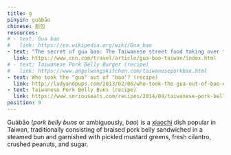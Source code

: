 ```yaml
---
title: g
pinyin: guàbāo
chinese: 割包
resources: 
# - text: Gua bao
#   link: https://en.wikipedia.org/wiki/Gua_bao
- text: "The secret of gua bao: The Taiwanese street food taking over the world"
  link: https://www.cnn.com/travel/article/gua-bao-taiwan/index.html
# - text: Taiwanese Pork Belly Burger (recipe)
#   link: https://www.angelwongskitchen.com/taiwaneseporkbao.html
- text: Who took the "gua" out of "bao"? (recipe)
  link: http://ladyandpups.com/2013/02/06/who-took-the-gua-out-of-bao-eng/
- text: Taiwanese Pork Belly Buns (recipe)
  link: https://www.seriouseats.com/recipes/2014/04/taiwanese-pork-belly-bun-recipe.html
position: 9
---
```


Guàbāo (*pork belly buns* or ambiguously, *bao*) is a [xiaochi](https://en.wikipedia.org/wiki/Xiaochi) dish popular in Taiwan, traditionally consisting of braised pork belly sandwiched in a steamed bun and garnished with pickled mustard greens, fresh cilantro, crushed peanuts, and sugar.

<!--

also known as steamed bao[2], Taiwanese Hamburger[3], pork belly buns[4], or ambiguously, bao,[5][6] is a xiaochi dish originating from Fuzhou[7], the capital of Fujian province, with similar variants found across China, and a popular Taiwanese street food.

It consists of a slice of stewed meat and other condiments sandwiched between flat steamed bread known as lotus leaf buns. The lotus leaf bun is typically 6–8 centimetres (2.4–3.1 in) in size, semi-circular and flat in form, with a horizontal fold that, when opened, gives the appearance that it has been sliced. The traditional filling for gua bao is a slice of red-cooked porkbelly, typically dressed with stir-fried suan cai (pickled mustard greens), coriander, and ground peanuts.[6][8][9]


True Taiwanese pork belly buns have five defining components: the fluffy steamed bun, tender braised pork belly, pickled mustard greens, fresh cilantro, and powdered peanuts. All combined, it's a messy, colorful, glorious snack of salty, sweet, pungent, and fresh flavors, with multiple textures to boot.


This gave the Gua Bao a boost from being a simple dish known in Asia, to its cult-following in the West through street food vendors, renamed by many as the Taiwanese hamburger. Then, like a lot of North American trends, Europe followed some years after. After making the leap over the Atlantic, many restaurants have decided to serve the Gua Bao in its original form.

-->